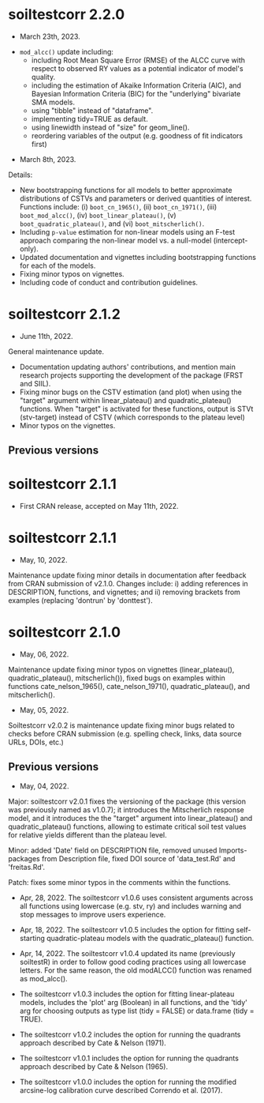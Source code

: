 # soiltestcorr 2.2.0

* March 23th, 2023. <br/>

- `mod_alcc()` update including:
  - including Root Mean Square Error (RMSE) of the ALCC curve with respect to observed RY values as a potential indicator of model's quality.
  - including the estimation of Akaike Information Criteria (AIC), and Bayesian Information Criteria (BIC) for the "underlying" bivariate SMA models.
  - using "tibble" instead of "dataframe".
  - implementing tidy=TRUE as default.
  - using linewidth instead of "size" for geom_line().
  - reordering variables of the output (e.g. goodness of fit indicators first)

* March 8th, 2023. <br/>

Details:
- New bootstrapping functions for all models to better approximate distributions of CSTVs and parameters or derived quantities of interest. Functions include: (i) `boot_cn_1965()`, (ii) `boot_cn_1971()`, (iii) `boot_mod_alcc()`, (iv) `boot_linear_plateau()`, (v) `boot_quadratic_plateau()`, and (vi) `boot_mitscherlich()`.
- Including `p-value` estimation for non-linear models using an F-test approach comparing the non-linear model vs. a null-model (intercept-only).
- Updated documentation and vignettes including bootstrapping functions for each of the models.
- Fixing minor typos on vignettes.
- Including code of conduct and contribution guidelines.

# soiltestcorr 2.1.2

* June 11th, 2022. <br/>

General maintenance update.
- Documentation updating authors' contributions, and mention main research projects supporting the development of the package (FRST and SIIL).
- Fixing minor bugs on the CSTV estimation (and plot) when using the "target" argument within linear_plateau() and quadratic_plateau() functions. When "target" is activated for these functions, output is STVt (stv-target) instead of CSTV (which corresponds to the plateau level)
- Minor typos on the vignettes.  

## Previous versions

# soiltestcorr 2.1.1

* First CRAN release, accepted on May 11th, 2022.

# soiltestcorr 2.1.1

* May, 10, 2022. <br/>

Maintenance update fixing minor details in documentation after feedback from CRAN submission of v2.1.0. 
Changes include: i) adding references in DESCRIPTION, functions, and vignettes; and ii) removing brackets from examples (replacing 'dontrun' by 'donttest').

# soiltestcorr 2.1.0

* May, 06, 2022. <br/>

Maintenance update fixing minor typos on vignettes (linear_plateau(), quadratic_plateau(), mitscherlich()), fixed bugs on examples within functions cate_nelson_1965(), cate_nelson_1971(), quadratic_plateau(), and mitscherlich().

* May, 05, 2022. <br/>

Soiltestcorr v2.0.2 is maintenance update fixing minor bugs related to checks before CRAN submission (e.g. spelling check, links, data source URLs, DOIs, etc.)

## Previous versions

* May, 04, 2022. <br/>

Major: soiltestcorr v2.0.1 fixes the versioning of the package (this version was previously named as v1.0.7); it 
introduces the Mitscherlich response model, and it introduces the the "target" argument into linear_plateau() and quadratic_plateau() functions, allowing to estimate critical soil test values for relative yields different than the plateau level. <br/>

Minor: added 'Date' field on DESCRIPTION file, removed unused Imports-packages from Description file, fixed DOI source of 'data_test.Rd' and 'freitas.Rd'. <br/>

Patch: fixes some minor typos in the comments within the functions. <br/>

* Apr, 28, 2022. The soiltestcorr v1.0.6 uses consistent arguments across all functions using lowercase (e.g. stv, ry) and includes warning and stop messages to improve users experience.

* Apr, 18, 2022. The soiltestcorr v1.0.5 includes the option for fitting self-starting quadratic-plateau models with the quadratic_plateau() function.

* Apr, 14, 2022. The soiltestcorr v1.0.4 updated its name (previously soiltestR) in order to follow good coding practices using all lowercase letters. For the same reason, the old modALCC() function was renamed as mod_alcc().

* The soiltestcorr v1.0.3 includes the option for fitting linear-plateau models, includes the 'plot' arg (Boolean) in all functions, and the 'tidy' arg for choosing outputs as type list (tidy = FALSE) or data.frame (tidy = TRUE).

* The soiltestcorr v1.0.2 includes the option for running the quadrants approach described by Cate & Nelson (1971).

* The soiltestcorr v1.0.1 includes the option for running the quadrants approach described by Cate & Nelson (1965).

* The soiltestcorr v1.0.0 includes the option for running the modified arcsine-log calibration curve described Correndo et al. (2017).
